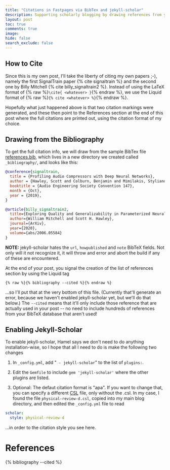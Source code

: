 ```yaml
---
title: "Citations in Fastpages via BibTex and jekyll-scholar"
description: Supporting scholarly blogging by drawing references from your database.
layout: post
toc: true
comments: true
image:
hide: false
search_exclude: false
---
```


## How to Cite 

Since this is my own post, I'll take the liberty of citing my own papers ;-), namely the first SignalTrain paper {% cite signaltrain %} and the second one by Billy Mitchell {% cite billy_signaltrain2 %}.  Instead of using the LaTeX format of {% raw %}`\cite{ <whatever> }`{% endraw %}, we use the Liquid format of {% raw  %}`{% cite <whatever> %}`{% endraw %}.


Hopefully what just happened above is that two citation markings were generated, and these then point to the References section at the end of this post where the full citations are printed out, using the citation format of my choice.


## Drawing from the Bibliography 

To get the full citation info, we will draw from the sample BibTex file [references.bib](references.bib), which lives in a new directory we created called `_bibliography/`, and looks like this:

```bibtex
@conference{signaltrain,
  title = {Profiling Audio Compressors with Deep Neural Networks},
  author = {Hawley, Scott and Colburn, Benjamin and Mimilakis, Stylianos Ioannis},
  booktitle = {Audio Engineering Society Convention 147},
  month = {Oct},
  year = {2019},
}               

@article{billy_signaltrain2, 
  title={Exploring Quality and Generalizability in Parameterized Neural Audio Effects},
  author={William Mitchell and Scott H. Hawley},
  journal={ArXiv},  
  year={2020},
  volume={abs/2006.05584} 
} 
```

**NOTE:** jekyll-scholar hates the `url`, `howpublished` and `note` BibTeX fields.  Not only will it not recognize it, it will throw and error and abort the build if any of these are encountered.


At the end of your post, you signal the creation of the list of references section by using the Liquid tag

```liquid
{% raw %}{% bibliography --cited %}{% endraw %}
```

...so I'll put that at the very bottom of this file.  (Currently that'll generate an error, because we haven't enabled jekyll-scholar yet, but we'll do that below.)   The `--cited` means that it'll only include those reference that are actually used in your post -- no need to include hundreds of references from your BibTeX database that aren't used!


## Enabling Jekyll-Scholar


To enable jekyll-scholar, Hamel says we don't need to do anything installation-wise, so I hope that all I need to do is make the following two changes 

1. In `_config.yml`, add "` - jekyll-scholar`" to the list of `plugins:`.

2. Edit the `Gemfile` to include `gem 'jekyll-scholar'` where the other plugins are listed. 

3. Optional: The defaut citation format is "apa".  If you want to change that, you can specify a different [CSL](https://citationstyles.org/) file, only without the .csl.  In my case, I found the file `physical-review-d.csl`, copied into my main blog directory, and then edited the `_config.yml` file to read 

```yaml
scholar:
  style: physical-review-d
```
...in order to the citation style you see here. 




# References

{% bibliography --cited %}

